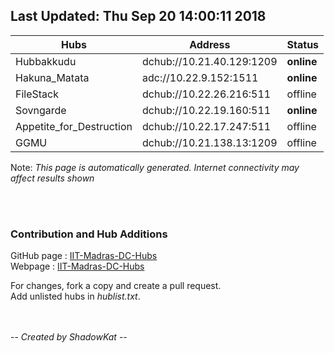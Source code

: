 


## Last Updated: Thu Sep 20 14:00:11 2018  

Hubs | Address | Status  
--- | --- | ---  
Hubbakkudu  |  dchub://10.21.40.129:1209	|**online**   
Hakuna_Matata  |  adc://10.22.9.152:1511	|**online**   
FileStack  |  dchub://10.22.26.216:511	|offline   
Sovngarde  |  dchub://10.22.19.160:511	|**online**   
Appetite_for_Destruction  |  dchub://10.22.17.247:511	|offline   
GGMU  |  dchub://10.21.138.13:1209	|offline   



Note: *This page is automatically generated. Internet connectivity may affect results shown*  

<br><br>
### Contribution and Hub Additions
GitHub page : [IIT-Madras-DC-Hubs](https://github.com/katzNplotkin/IIT-Madras-DC-Hubs.git)  
Webpage : [IIT-Madras-DC-Hubs](https://katznplotkin.github.io/IIT-Madras-DC-Hubs)  

For changes, fork a copy and create a pull request.   
Add unlisted hubs in *hublist.txt*.  

<br><br>
-- *Created by ShadowKat* --
